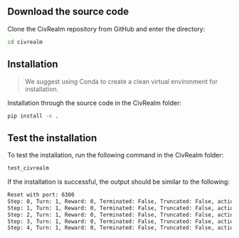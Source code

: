 ## Download the source code
Clone the CivRealm repository from GitHub and enter the directory:

```bash
cd civrealm
```

## Installation
> We suggest using Conda to create a clean virtual environment for installation.

Installation through the source code in the CivRealm folder:

```bash
pip install -e .
```

## Test the installation
To test the installation, run the following command in the CivRealm folder:

```bash
test_civrealm
```

If the installation is successful, the output should be similar to the following:

```bash
Reset with port: 6300
Step: 0, Turn: 1, Reward: 0, Terminated: False, Truncated: False, action: ('unit', 104, 'move NorthEast')
Step: 1, Turn: 1, Reward: 0, Terminated: False, Truncated: False, action: ('unit', 117, 'move North')
Step: 2, Turn: 1, Reward: 0, Terminated: False, Truncated: False, action: ('unit', 118, 'move North')
Step: 3, Turn: 1, Reward: 0, Terminated: False, Truncated: False, action: ('unit', 119, 'move SouthEast')
Step: 4, Turn: 1, Reward: 0, Terminated: False, Truncated: False, action: ('unit', 120, 'move SouthEast')
```




<!-- 
### Update the freeciv-web image

Start the freeciv-web docker with the "docker-compose.yml" file in the civrealm folder:

```bash
docker compose up -d
```

Update the freeciv-web image:

```bash
update_freeciv_web_docker
```

Restart the freeciv-web container so that the change takes effect

```bash
docker compose down
docker compose up -d
```
-->